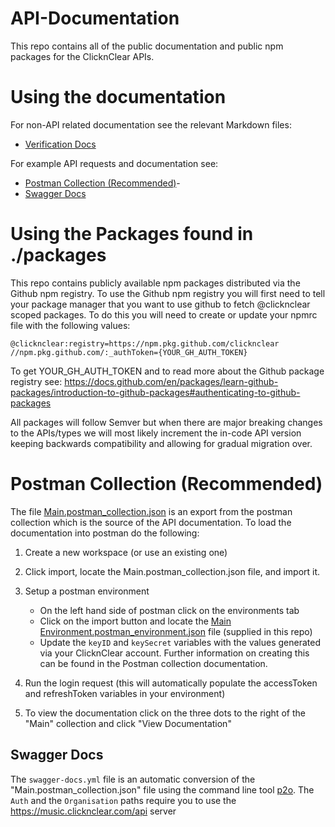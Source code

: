 # API-Documentation
This repo contains all of the public documentation and public npm packages for the ClicknClear APIs.

# Using the documentation
For non-API related documentation see the relevant Markdown files:
- [Verification Docs](<./docs/verification/Verification.md>)

For example API requests and documentation see:
- [Postman Collection (Recommended)](<./README.md#postman-collection-recommended>)-
- [Swagger Docs](<./README.md#swagger-docs>)


# Using the Packages found in ./packages
This repo contains publicly available npm packages distributed via the Github npm registry.
To use the Github npm registry you will first need to tell your package manager that you want to use github to fetch @clicknclear scoped packages. To do this you will need to create or update your npmrc file with the following values:
```
@clicknclear:registry=https://npm.pkg.github.com/clicknclear
//npm.pkg.github.com/:_authToken={YOUR_GH_AUTH_TOKEN}
```


To get YOUR_GH_AUTH_TOKEN and to read more about the Github package registry see: https://docs.github.com/en/packages/learn-github-packages/introduction-to-github-packages#authenticating-to-github-packages

All packages will follow Semver but when there are major breaking changes to the APIs/types we will most likely increment the in-code API version keeping backwards compatibility and allowing for gradual migration over.

# Postman Collection (Recommended)
The file [Main.postman_collection.json](<./docs/apis/Main.postman_collection.json>) is an export from the postman collection which is the source of the API documentation.
To load the documentation into postman do the following:
1) Create a new workspace (or use an existing one)
2) Click import, locate the Main.postman_collection.json file, and import it.
3) Setup a postman environment
   - On the left hand side of postman click on the   environments tab
   - Click on the import button and locate the [Main Environment.postman_environment.json](<./docs/apis/Main Environment.postman_environment.json>) file (supplied in this repo)
   - Update the `keyID` and `keySecret` variables with the values generated via your ClicknClear account. Further information on creating this can be found in the Postman collection documentation.

4) Run the login request (this will automatically populate the accessToken and refreshToken variables in your environment)
5) To view the documentation click on the three dots to the right of the "Main" collection and click "View Documentation"

## Swagger Docs
The `swagger-docs.yml` file is an automatic conversion of the "Main.postman_collection.json" file using the command line tool [p2o](https://joolfe.github.io/postman-to-openapi/).
The `Auth` and the `Organisation` paths require you to use the https://music.clicknclear.com/api server
